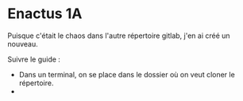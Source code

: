# Enactus 1A

Puisque c'était le chaos dans l'autre répertoire gitlab, j'en ai créé un nouveau.

Suivre le guide :

* Dans un terminal, on se place dans le dossier où on veut cloner le répertoire.
* 

